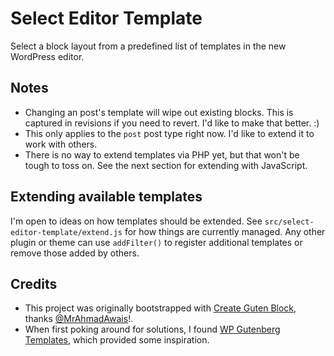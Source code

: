 # Select Editor Template

Select a block layout from a predefined list of templates in the new WordPress editor.

## Notes

* Changing an post's template will wipe out existing blocks. This is captured in revisions if you need to revert. I'd like to make that better. :)
* This only applies to the `post` post type right now. I'd like to extend it to work with others.
* There is no way to extend templates via PHP yet, but that won't be tough to toss on. See the next section for extending with JavaScript.

## Extending available templates

I'm open to ideas on how templates should be extended. See `src/select-editor-template/extend.js` for how things are currently managed. Any other plugin or theme can use `addFilter()` to register additional templates or remove those added by others.

## Credits

* This project was originally bootstrapped with [Create Guten Block](https://github.com/ahmadawais/create-guten-block), thanks [@MrAhmadAwais](https://twitter.com/mrahmadawais/)!.
* When first poking around for solutions, I found [WP Gutenberg Templates](https://github.com/generoi/wp-gutenberg-templates/), which provided some inspiration.
